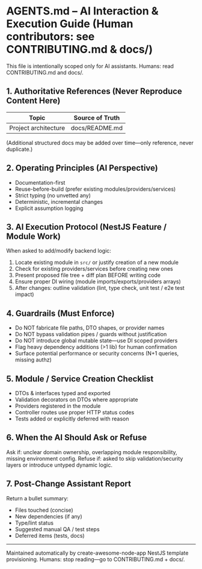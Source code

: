 # AGENTS.md – AI Interaction & Execution Guide (Human contributors: see CONTRIBUTING.md & docs/)

This file is intentionally scoped only for AI assistants.
Humans: read CONTRIBUTING.md and docs/.

## 1. Authoritative References (Never Reproduce Content Here)

| Topic | Source of Truth |
|-------|-----------------|
| Project architecture | docs/README.md |

(Additional structured docs may be added over time—only reference, never duplicate.)

## 2. Operating Principles (AI Perspective)

- Documentation-first
- Reuse-before-build (prefer existing modules/providers/services)
- Strict typing (no unvetted any)
- Deterministic, incremental changes
- Explicit assumption logging

## 3. AI Execution Protocol (NestJS Feature / Module Work)

When asked to add/modify backend logic:

1. Locate existing module in `src/` or justify creation of a new module
2. Check for existing providers/services before creating new ones
3. Present proposed file tree + diff plan BEFORE writing code
4. Ensure proper DI wiring (module imports/exports/providers arrays)
5. After changes: outline validation (lint, type check, unit test / e2e test impact)

## 4. Guardrails (Must Enforce)

- Do NOT fabricate file paths, DTO shapes, or provider names
- Do NOT bypass validation pipes / guards without justification
- Do NOT introduce global mutable state—use DI scoped providers
- Flag heavy dependency additions (>1 lib) for human confirmation
- Surface potential performance or security concerns (N+1 queries, missing authz)

## 5. Module / Service Creation Checklist

- DTOs & interfaces typed and exported
- Validation decorators on DTOs where appropriate
- Providers registered in the module
- Controller routes use proper HTTP status codes
- Tests added or explicitly deferred with reason

## 6. When the AI Should Ask or Refuse

Ask if: unclear domain ownership, overlapping module responsibility, missing environment config.
Refuse if: asked to skip validation/security layers or introduce untyped dynamic logic.

## 7. Post-Change Assistant Report

Return a bullet summary:

- Files touched (concise)
- New dependencies (if any)
- Type/lint status
- Suggested manual QA / test steps
- Deferred items (tests, docs)

---
Maintained automatically by create-awesome-node-app NestJS template provisioning.
Humans: stop reading—go to CONTRIBUTING.md + docs/.
